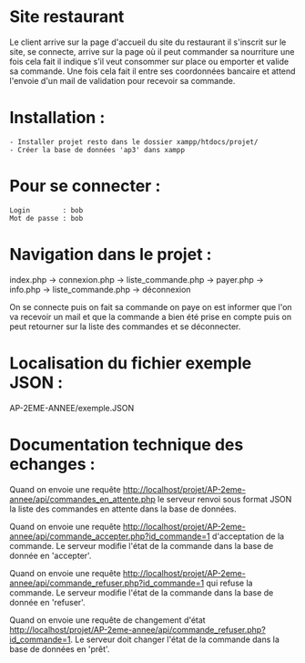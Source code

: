 # Site restaurant 


Le client arrive sur la page d'accueil du site du restaurant il s'inscrit sur le site, se connecte, arrive sur la page où il peut commander sa nourriture une fois cela fait il indique s'il veut consommer sur place ou emporter et valide sa commande. Une fois cela fait il entre ses coordonnées bancaire et attend l'envoie d'un mail de validation pour recevoir sa commande.

# Installation :

    - Installer projet resto dans le dossier xampp/htdocs/projet/
    - Créer la base de données 'ap3' dans xampp


# Pour se connecter :

    Login        : bob
    Mot de passe : bob

# Navigation dans le projet :

index.php -> connexion.php -> liste_commande.php -> payer.php -> info.php -> liste_commande.php -> déconnexion

On se connecte puis on fait sa commande on paye on est informer que l'on va recevoir un mail et que la commande a bien été prise en compte 
puis on peut retourner sur la liste des commandes et se déconnecter.

# Localisation du fichier exemple JSON :

AP-2EME-ANNEE/exemple.JSON

# Documentation technique des echanges :

Quand on envoie une requête <http://localhost/projet/AP-2eme-annee/api/commandes_en_attente.php> le serveur renvoi sous format JSON la liste des commandes en attente dans la base de données.

Quand on envoie une requête <http://localhost/projet/AP-2eme-annee/api/commande_accepter.php?id_commande=1> d'acceptation de la commande. Le serveur modifie l'état de la commande dans la base de donnée en 'accepter'.

Quand on envoie une requête <http://localhost/projet/AP-2eme-annee/api/commande_refuser.php?id_commande=1> qui refuse la commande. Le serveur modifie l'état de la commande dans la base de donnée en 'refuser'.


Quand on envoie une requête de changement d'état <http://localhost/projet/AP-2eme-annee/api/commande_refuser.php?id_commande=1>. Le serveur doit changer l'état de la commande dans la base de données en 'prêt'.